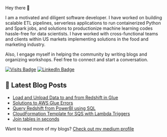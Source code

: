 Hey there 👋

I am a motivated and diligent software developer. I have worked on building scalable ETL pipelines, serverless applications to run containerized Python and Spark jobs, and solutions to productionize machine learning codes hassle-free for data scientists. I have worked with cross-functional teams and clients within US markets implementing solutions in the food and marketing industry.

Also, I engage myself in helping the community by writing blogs and organizing workshops. Feel free to connect and start a conversation.

[![Visits Badge](https://badges.pufler.dev/visits/arverma/arverma)](https:arverma.dev)
[![LinkedIn Badge](https://img.shields.io/badge/LinkedIn-Profile-informational?style=flat&logo=linkedin&logoColor=white&color=0D76A8)](https://www.linkedin.com/in/ar-verma/)

## 📝 Latest Blog Posts

<!-- BLOG-POST-LIST:START -->
- [Load and Unload Data to and from Redshift in Glue](https://medium.com/towards-data-engineering/load-and-unload-data-to-redshift-in-glue-69a20859aead)
- [Solutions to AWS Glue Errors](https://medium.com/towards-data-engineering/solutions-to-aws-glue-errors-21be806eddd6)
- [Query Redshift from PowerBI using SQL](https://medium.com/towards-data-engineering/query-redshift-from-powerbi-using-sql-6f18aef967c7)
- [CloudFormation Template for SQS with Lambda Triggers](https://medium.com/towards-data-engineering/sqs-lambda-triggers-cloudformation-template-900999a01de5)
- [Join tables in seconds](https://medium.com/towards-data-engineering/joins-in-seconds-tables-887a931732c1)
<!-- BLOG-POST-LIST:END -->

Want to read more of my blogs? [Check out my medium profile](https://medium.com/@amanranjanverma)

